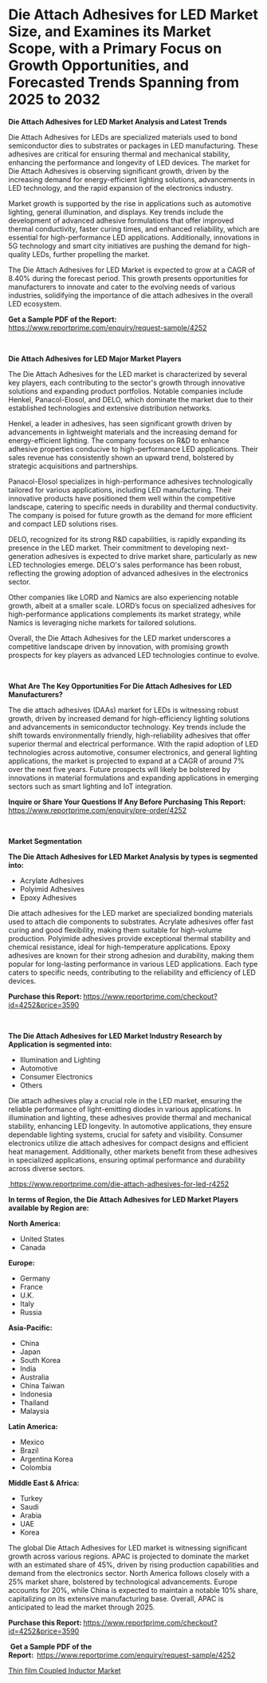 <p><h1>Die Attach Adhesives for LED Market Size, and Examines its Market Scope, with a Primary Focus on Growth Opportunities, and Forecasted Trends Spanning from 2025 to 2032</h1></p><p><strong>Die Attach Adhesives for LED Market Analysis and Latest Trends</strong></p>
<p><p>Die Attach Adhesives for LEDs are specialized materials used to bond semiconductor dies to substrates or packages in LED manufacturing. These adhesives are critical for ensuring thermal and mechanical stability, enhancing the performance and longevity of LED devices. The market for Die Attach Adhesives is observing significant growth, driven by the increasing demand for energy-efficient lighting solutions, advancements in LED technology, and the rapid expansion of the electronics industry.</p><p>Market growth is supported by the rise in applications such as automotive lighting, general illumination, and displays. Key trends include the development of advanced adhesive formulations that offer improved thermal conductivity, faster curing times, and enhanced reliability, which are essential for high-performance LED applications. Additionally, innovations in 5G technology and smart city initiatives are pushing the demand for high-quality LEDs, further propelling the market.</p><p>The Die Attach Adhesives for LED Market is expected to grow at a CAGR of 8.40% during the forecast period. This growth presents opportunities for manufacturers to innovate and cater to the evolving needs of various industries, solidifying the importance of die attach adhesives in the overall LED ecosystem.</p></p>
<p><strong>Get a Sample PDF of the Report:&nbsp;</strong> <a href="https://www.reportprime.com/enquiry/request-sample/4252?utm_campaign=3533&utm_medium=2&utm_source=Github&utm_content=ia&utm_term=19032025&utm_id=die-attach-adhesives-for-led">https://www.reportprime.com/enquiry/request-sample/4252</a></p>
<p>&nbsp;</p>
<p><strong>Die Attach Adhesives for LED Major Market Players</strong></p>
<p><p>The Die Attach Adhesives for the LED market is characterized by several key players, each contributing to the sector's growth through innovative solutions and expanding product portfolios. Notable companies include Henkel, Panacol-Elosol, and DELO, which dominate the market due to their established technologies and extensive distribution networks.</p><p>Henkel, a leader in adhesives, has seen significant growth driven by advancements in lightweight materials and the increasing demand for energy-efficient lighting. The company focuses on R&D to enhance adhesive properties conducive to high-performance LED applications. Their sales revenue has consistently shown an upward trend, bolstered by strategic acquisitions and partnerships.</p><p>Panacol-Elosol specializes in high-performance adhesives technologically tailored for various applications, including LED manufacturing. Their innovative products have positioned them well within the competitive landscape, catering to specific needs in durability and thermal conductivity. The company is poised for future growth as the demand for more efficient and compact LED solutions rises.</p><p>DELO, recognized for its strong R&D capabilities, is rapidly expanding its presence in the LED market. Their commitment to developing next-generation adhesives is expected to drive market share, particularly as new LED technologies emerge. DELO's sales performance has been robust, reflecting the growing adoption of advanced adhesives in the electronics sector.</p><p>Other companies like LORD and Namics are also experiencing notable growth, albeit at a smaller scale. LORD’s focus on specialized adhesives for high-performance applications complements its market strategy, while Namics is leveraging niche markets for tailored solutions.</p><p>Overall, the Die Attach Adhesives for the LED market underscores a competitive landscape driven by innovation, with promising growth prospects for key players as advanced LED technologies continue to evolve.</p></p>
<p>&nbsp;</p>
<p><strong>What Are The Key Opportunities For Die Attach Adhesives for LED Manufacturers?</strong></p>
<p><p>The die attach adhesives (DAAs) market for LEDs is witnessing robust growth, driven by increased demand for high-efficiency lighting solutions and advancements in semiconductor technology. Key trends include the shift towards environmentally friendly, high-reliability adhesives that offer superior thermal and electrical performance. With the rapid adoption of LED technologies across automotive, consumer electronics, and general lighting applications, the market is projected to expand at a CAGR of around 7% over the next five years. Future prospects will likely be bolstered by innovations in material formulations and expanding applications in emerging sectors such as smart lighting and IoT integration.</p></p>
<p><strong>Inquire or Share Your Questions If Any Before Purchasing This Report:</strong> <a href="https://www.reportprime.com/enquiry/pre-order/4252?utm_campaign=3533&utm_medium=2&utm_source=Github&utm_content=ia&utm_term=19032025&utm_id=die-attach-adhesives-for-led">https://www.reportprime.com/enquiry/pre-order/4252</a></p>
<p>&nbsp;</p>
<p><strong>Market Segmentation</strong></p>
<p><strong>The Die Attach Adhesives for LED Market Analysis by types is segmented into:</strong></p>
<p><ul><li>Acrylate Adhesives</li><li>Polyimid Adhesives</li><li>Epoxy Adhesives</li></ul></p>
<p><p>Die attach adhesives for the LED market are specialized bonding materials used to attach die components to substrates. Acrylate adhesives offer fast curing and good flexibility, making them suitable for high-volume production. Polyimide adhesives provide exceptional thermal stability and chemical resistance, ideal for high-temperature applications. Epoxy adhesives are known for their strong adhesion and durability, making them popular for long-lasting performance in various LED applications. Each type caters to specific needs, contributing to the reliability and efficiency of LED devices.</p></p>
<p><strong>Purchase this Report:&nbsp;</strong><a href="https://www.reportprime.com/checkout?id=4252&price=3590&utm_campaign=3533&utm_medium=2&utm_source=Github&utm_content=ia&utm_term=19032025&utm_id=die-attach-adhesives-for-led">https://www.reportprime.com/checkout?id=4252&price=3590</a></p>
<p>&nbsp;</p>
<p><strong>The Die Attach Adhesives for LED Market Industry Research by Application is segmented into:</strong></p>
<p><ul><li>Illumination and Lighting</li><li>Automotive</li><li>Consumer Electronics</li><li>Others</li></ul></p>
<p><p>Die attach adhesives play a crucial role in the LED market, ensuring the reliable performance of light-emitting diodes in various applications. In illumination and lighting, these adhesives provide thermal and mechanical stability, enhancing LED longevity. In automotive applications, they ensure dependable lighting systems, crucial for safety and visibility. Consumer electronics utilize die attach adhesives for compact designs and efficient heat management. Additionally, other markets benefit from these adhesives in specialized applications, ensuring optimal performance and durability across diverse sectors.</p></p>
<p><a href="https://www.reportprime.com/die-attach-adhesives-for-led-r4252?utm_campaign=3533&utm_medium=2&utm_source=Github&utm_content=ia&utm_term=19032025&utm_id=die-attach-adhesives-for-led">&nbsp;https://www.reportprime.com/die-attach-adhesives-for-led-r4252</a></p>
<p><strong>In terms of Region, the Die Attach Adhesives for LED Market Players available by Region are:</strong></p>
<p>
    <p> <strong> North America: </strong>
        <ul>
            <li>United States</li>
            <li>Canada</li>
        </ul>
        </p> 
    <p> <strong> Europe: </strong>
        <ul>
            <li>Germany</li>
            <li>France</li>
            <li>U.K.</li>
            <li>Italy</li>
            <li>Russia</li>
        </ul>
        </p> 
    <p> <strong> Asia-Pacific: </strong>
        <ul>
            <li>China</li>
            <li>Japan</li>
            <li>South Korea</li>
            <li>India</li>
            <li>Australia</li>
            <li>China Taiwan</li>
            <li>Indonesia</li>
            <li>Thailand</li>
            <li>Malaysia</li>
        </ul>
        </p> 
    <p> <strong> Latin America: </strong>
        <ul>
            <li>Mexico</li>
            <li>Brazil</li>
            <li>Argentina Korea</li>
            <li>Colombia</li>
        </ul>
        </p> 
    <p> <strong> Middle East & Africa: </strong>
        <ul>
            <li>Turkey</li>
            <li>Saudi</li>
            <li>Arabia</li>
            <li>UAE</li>
            <li>Korea</li>
        </ul>
    </p>
    </p>
<p><p>The global Die Attach Adhesives for LED market is witnessing significant growth across various regions. APAC is projected to dominate the market with an estimated share of 45%, driven by rising production capabilities and demand from the electronics sector. North America follows closely with a 25% market share, bolstered by technological advancements. Europe accounts for 20%, while China is expected to maintain a notable 10% share, capitalizing on its extensive manufacturing base. Overall, APAC is anticipated to lead the market through 2025.</p></p>
<p><strong>Purchase this Report: </strong><a href="https://www.reportprime.com/checkout?id=4252&price=3590&utm_campaign=3533&utm_medium=2&utm_source=Github&utm_content=ia&utm_term=19032025&utm_id=die-attach-adhesives-for-led">https://www.reportprime.com/checkout?id=4252&price=3590</a></p>
<p>&nbsp;<strong>Get a Sample PDF of the Report:&nbsp;&nbsp;</strong><a href="https://www.reportprime.com/enquiry/request-sample/4252?utm_campaign=3533&utm_medium=2&utm_source=Github&utm_content=ia&utm_term=19032025&utm_id=die-attach-adhesives-for-led">https://www.reportprime.com/enquiry/request-sample/4252</a></p>
<p><strong></strong></p>
<p><p><a href="https://github.com/ienamoun/Market-Research-Report-List-1/blob/main/thin-film-coupled-inductor-market.md?utm_campaign=3533&utm_medium=2&utm_source=Github&utm_content=ia&utm_term=19032025&utm_id=die-attach-adhesives-for-led">Thin film Coupled Inductor Market</a></p></p>